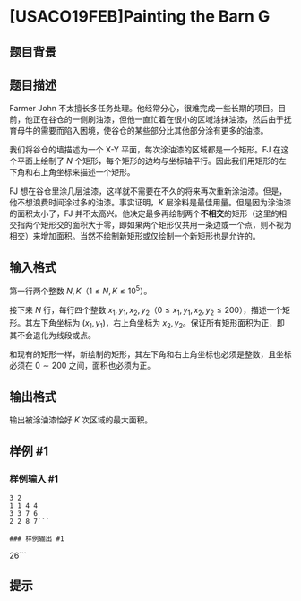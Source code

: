 # [USACO19FEB]Painting the Barn G

## 题目背景



## 题目描述

Farmer John 不太擅长多任务处理。他经常分心，很难完成一些长期的项目。目前，他正在谷仓的一侧刷油漆，但他一直忙着在很小的区域涂抹油漆，然后由于抚育母牛的需要而陷入困境，使谷仓的某些部分比其他部分涂有更多的油漆。

我们将谷仓的墙描述为一个 X-Y 平面，每次涂油漆的区域都是一个矩形。FJ 在这个平面上绘制了 $N$ 个矩形，每个矩形的边均与坐标轴平行。因此我们用矩形的左下角和右上角坐标来描述一个矩形。

FJ 想在谷仓里涂几层油漆，这样就不需要在不久的将来再次重新涂油漆。但是，他不想浪费时间涂过多的油漆。事实证明，$K$ 层涂料是最佳用量。但是因为涂油漆的面积太小了，FJ 并不太高兴。他决定最多再绘制两个**不相交**的矩形（这里的相交指两个矩形交的面积大于零，即如果两个矩形仅共用一条边或一个点，则不视为相交）来增加面积。当然不绘制新矩形或仅绘制一个新矩形也是允许的。

## 输入格式

第一行两个整数 $N,K$（$1 \leq N,K \leq 10^5$）。

接下来 $N$ 行，每行四个整数 $x_1,y_1,x_2,y_2$（$0 \leq x_1,y_1,x_2,y_2 \leq 200$），描述一个矩形。其左下角坐标为 $(x_1,y_1)$，右上角坐标为 $x_2,y_2$。保证所有矩形面积为正，即其不会退化为线段或点。

和现有的矩形一样，新绘制的矩形，其左下角和右上角坐标也必须是整数，且坐标必须在 $0 \sim 200$ 之间，面积也必须为正。

## 输出格式

输出被涂油漆恰好 $K$ 次区域的最大面积。

## 样例 #1

### 样例输入 #1
```
3 2
1 1 4 4
3 3 7 6
2 2 8 7```

### 样例输出 #1

```
26```

## 提示


